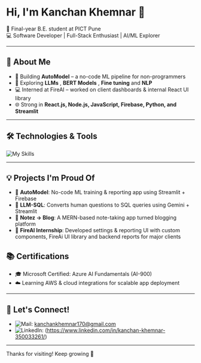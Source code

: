 # Hi, I'm Kanchan Khemnar 👋

🌸 Final-year B.E. student at PICT Pune  
💻 Software Developer | Full-Stack Enthusiast | AI/ML Explorer  

---

## 🚀 About Me

- 🔭 Building **AutoModel** – a no-code ML pipeline for non-programmers  
- 🧠 Exploring **LLMs** , **BERT Models** , **Fine tuning** and **NLP**
- 💻 Interned at FireAI – worked on client dashboards & internal React UI library 
- 🌐 Strong in **React.js, Node.js, JavaScript, Firebase, Python, and Streamlit**

---

## 🛠️ Technologies & Tools

![My Skills](https://skillicons.dev/icons?i=cpp,python,java,js,ts,react,nodejs,mongodb,mysql,tailwind,redux,firebase,aws)

---

## 💡 Projects I'm Proud Of

- 🔷 **AutoModel**: No-code ML training & reporting app using Streamlit + Firebase  
- 🔷 **LLM-SQL**: Converts human questions to SQL queries using Gemini + Streamlit  
- 🔷 **Notez → Blog**: A MERN-based note-taking app turned blogging platform  
- 🔷 **FireAI Internship**: Developed settings & reporting UI with custom components, FireAi UI library and backend reports for major clients


## 📚 Certifications

- 🎓 Microsoft Certified: Azure AI Fundamentals (AI-900)  
- ☁️ Learning AWS & cloud integrations for scalable app deployment

---

## 💬 Let's Connect!

- ![Mail](https://skillicons.dev/icons?i=gmail): kanchankhemnar170@gmail.com  
- ![LinkedIn](https://skillicons.dev/icons?i=linkedin): (https://www.linkedin.com/in/kanchan-khemnar-350033261/)

---


Thanks for visiting! Keep growing 🌱
